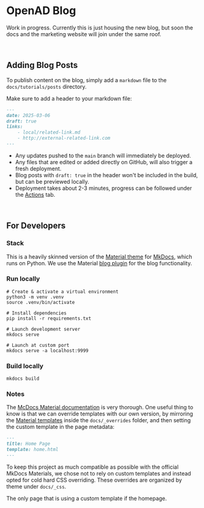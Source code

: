 # OpenAD Blog

Work in progress. Currently this is just housing the new blog, but soon the docs and the marketing website will join under the same roof.

<br>

## Adding Blog Posts

To publish content on the blog, simply add a `markdown` file to the `docs/tutorials/posts` directory.

Make sure to add a header to your markdown file:

```markdown
---
date: 2025-03-06
draft: true
links:
    - local/related-link.md
    - http://external-related-link.com
---
```

-   Any updates pushed to the `main` branch will immediately be deployed.
-   Any files that are edited or added directly on GitHub, will also trigger a fresh deployment.
-   Blog posts with `draft: true` in the header won't be included in the build, but can be previewed locally.
-   Deployment takes about 2-3 minutes, progress can be followed under the [Actions](/actions) tab.

<br>

## For Developers

### Stack

This is a heavily skinned version of the [Material theme](https://squidfunk.github.io/mkdocs-material/) for [MkDocs](https://www.mkdocs.org), which runs on Python. We use the Material [blog plugin](https://squidfunk.github.io/mkdocs-material/plugins/blog/) for the blog functionality.

### Run locally

```shell
# Create & activate a virtual environment
python3 -m venv .venv
source .venv/bin/activate

# Install dependencies
pip install -r requirements.txt

# Launch development server
mkdocs serve

# Launch at custom port
mkdocs serve -a localhost:9999
```

### Build locally

```shell
mkdocs build
```

### Notes

The [McDocs Material documentation](https://squidfunk.github.io/mkdocs-material/) is very thorough. One useful thing to know is that we can override templates with our own version, by mirroring the [Material templates](https://github.com/squidfunk/mkdocs-material/tree/master/src/templates) inside the `docs/_overrides` folder, and then setting the custom template in the page metadata:

```markdown
---
title: Home Page
template: home.html
---
```

To keep this project as much compatible as possible with the official MkDocs Materials, we chose not to rely on custom templates and instead opted for cold hard CSS overriding. These overrides are organized by theme under `docs/_css`.

The only page that is using a custom template if the homepage.
